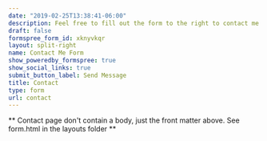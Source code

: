 ```yaml
---
date: "2019-02-25T13:38:41-06:00"
description: Feel free to fill out the form to the right to contact me. My social media is also linked below if you want to contact me that way as well.
draft: false
formspree_form_id: xknyvkqr
layout: split-right
name: Contact Me Form
show_poweredby_formspree: true
show_social_links: true
submit_button_label: Send Message
title: Contact
type: form
url: contact
---
```


** Contact page don't contain a body, just the front matter above.
See form.html in the layouts folder **
